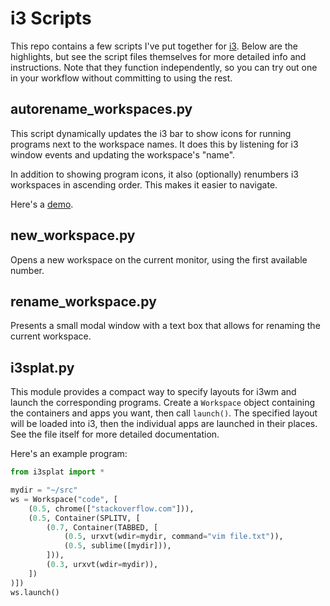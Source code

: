 # i3 Scripts

This repo contains a few scripts I've put together for [i3](https://github.com/i3/i3).
Below are the highlights, but see the script files themselves for more detailed info and instructions.
Note that they function independently, so you can try out one in your workflow without committing to using the rest.

## autorename_workspaces.py

This script dynamically updates the i3 bar to show icons for running programs next to the workspace names.
It does this by listening for i3 window events and updating the workspace's "name".

In addition to showing program icons, it also (optionally) renumbers i3 workspaces in ascending order.
This makes it easier to navigate.

Here's a [demo](https://gfycat.com/AfraidAmusingCoyote).

## new_workspace.py

Opens a new workspace on the current monitor, using the first available number.

## rename_workspace.py

Presents a small modal window with a text box that allows for renaming the current workspace.

## i3splat.py

This module provides a compact way to specify layouts for i3wm and launch the corresponding programs.
Create a `Workspace` object containing the containers and apps you want, then call `launch()`.
The specified layout will be loaded into i3, then the individual apps are launched in their places.
See the file itself for more detailed documentation.

Here's an example program:

```python
from i3splat import *

mydir = "~/src"
ws = Workspace("code", [
    (0.5, chrome(["stackoverflow.com"])),
    (0.5, Container(SPLITV, [
        (0.7, Container(TABBED, [
            (0.5, urxvt(wdir=mydir, command="vim file.txt")),
            (0.5, sublime([mydir])),
        ])),
        (0.3, urxvt(wdir=mydir)),
    ])
)])
ws.launch()
```
